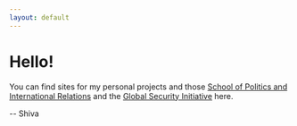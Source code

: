 ```yaml
---
layout: default
---
```

# Hello!

You can find sites for my personal projects and those [School of Politics and International Relations](https://politicsir.cass.anu.edu.au/) and the [Global Security Initiative](https://www.globsecint.org/) here. 


-- Shiva 
